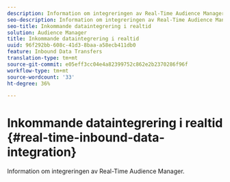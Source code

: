 ```yaml
---
description: Information om integreringen av Real-Time Audience Manager.
seo-description: Information om integreringen av Real-Time Audience Manager.
seo-title: Inkommande dataintegrering i realtid
solution: Audience Manager
title: Inkommande dataintegrering i realtid
uuid: 96f292bb-608c-41d3-8baa-a58ecb411db0
feature: Inbound Data Transfers
translation-type: tm+mt
source-git-commit: e05eff3cc04e4a82399752c862e2b2370286f96f
workflow-type: tm+mt
source-wordcount: '33'
ht-degree: 36%

---
```



# Inkommande dataintegrering i realtid {#real-time-inbound-data-integration}

Information om integreringen av Real-Time Audience Manager.

<!-- c_rt_data_int.xml -->